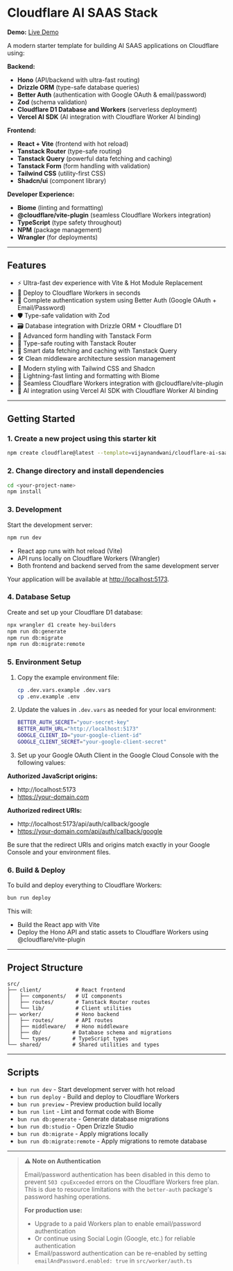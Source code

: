 # Cloudflare AI SAAS Stack

**Demo:** [Live Demo](https://cloudflare-ai-saas-stack.vijaynandwani.workers.dev/)

A modern starter template for building AI SAAS applications on Cloudflare using:

**Backend:**

- **Hono** (API/backend with ultra-fast routing)
- **Drizzle ORM** (type-safe database queries)
- **Better Auth** (authentication with Google OAuth & email/password)
- **Zod** (schema validation)
- **Cloudflare D1 Database and Workers** (serverless deployment)
- **Vercel AI SDK** (AI integration with Cloudflare Worker AI binding)

**Frontend:**

- **React + Vite** (frontend with hot reload)
- **Tanstack Router** (type-safe routing)
- **Tanstack Query** (powerful data fetching and caching)
- **Tanstack Form** (form handling with validation)
- **Tailwind CSS** (utility-first CSS)
- **Shadcn/ui** (component library)

**Developer Experience:**

- **Biome** (linting and formatting)
- **@cloudflare/vite-plugin** (seamless Cloudflare Workers integration)
- **TypeScript** (type safety throughout)
- **NPM** (package management)
- **Wrangler** (for deployments)

---

## Features

- ⚡️ Ultra-fast dev experience with Vite & Hot Module Replacement
- 🎯 Deploy to Cloudflare Workers in seconds
- 🔐 Complete authentication system using Better Auth (Google OAuth + Email/Password)
- 🛡️ Type-safe validation with Zod
- 🗃️ Database integration with Drizzle ORM + Cloudflare D1
- 📝 Advanced form handling with Tanstack Form
- 🧭 Type-safe routing with Tanstack Router
- 🔄 Smart data fetching and caching with Tanstack Query
- 🛠️ Clean middleware architecture session management
- 🎨 Modern styling with Tailwind CSS and Shadcn
- 🔧 Lightning-fast linting and formatting with Biome
- 🚀 Seamless Cloudflare Workers integration with @cloudflare/vite-plugin
- 🤖 AI integration using Vercel AI SDK with Cloudflare Worker AI binding

---

## Getting Started

### 1. Create a new project using this starter kit

```bash
npm create cloudflare@latest --template=vijaynandwani/cloudflare-ai-saas-stack
```

### 2. Change directory and install dependencies

```bash
cd <your-project-name>
npm install
```

### 3. Development

Start the development server:

```bash
npm run dev
```

- React app runs with hot reload (Vite)
- API runs locally on Cloudflare Workers (Wrangler)
- Both frontend and backend served from the same development server

Your application will be available at [http://localhost:5173](http://localhost:5173).

### 4. Database Setup

Create and set up your Cloudflare D1 database:

```bash
npx wrangler d1 create hey-builders
npm run db:generate
npm run db:migrate
npm run db:migrate:remote
```

### 5. Environment Setup

1. Copy the example environment file:
   ```bash
   cp .dev.vars.example .dev.vars
   cp .env.example .env
   ```

2. Update the values in `.dev.vars` as needed for your local environment:
   ```bash
   BETTER_AUTH_SECRET="your-secret-key"
   BETTER_AUTH_URL="http://localhost:5173"
   GOOGLE_CLIENT_ID="your-google-client-id"
   GOOGLE_CLIENT_SECRET="your-google-client-secret"
   ```

3. Set up your Google OAuth Client in the Google Cloud Console with the following values:

**Authorized JavaScript origins:**
- http://localhost:5173
- https://your-domain.com

**Authorized redirect URIs:**
- http://localhost:5173/api/auth/callback/google
- https://your-domain.com/api/auth/callback/google

Be sure that the redirect URIs and origins match exactly in your Google Console and your environment files.


### 6. Build & Deploy

To build and deploy everything to Cloudflare Workers:

```bash
bun run deploy
```

This will:
- Build the React app with Vite
- Deploy the Hono API and static assets to Cloudflare Workers using @cloudflare/vite-plugin

---

## Project Structure
```
src/
├── client/           # React frontend
│   ├── components/   # UI components
│   ├── routes/       # Tanstack Router routes
│   └── lib/          # Client utilities
├── worker/           # Hono backend
│   ├── routes/       # API routes
│   ├── middleware/   # Hono middleware
│   ├── db/          # Database schema and migrations
│   └── types/       # TypeScript types
└── shared/          # Shared utilities and types
```

---

## Scripts

- `bun run dev` - Start development server with hot reload
- `bun run deploy` - Build and deploy to Cloudflare Workers
- `bun run preview` - Preview production build locally
- `bun run lint` - Lint and format code with Biome
- `bun run db:generate` - Generate database migrations
- `bun run db:studio` - Open Drizzle Studio
- `bun run db:migrate` - Apply migrations locally
- `bun run db:migrate:remote` - Apply migrations to remote database

---

> **⚠️ Note on Authentication**
>
> Email/password authentication has been disabled in this demo to prevent `503 cpuExceeded` errors on the Cloudflare Workers free plan. This is due to resource limitations with the `better-auth` package's password hashing operations.
>
> **For production use:**
> - Upgrade to a paid Workers plan to enable email/password authentication
> - Or continue using Social Login (Google, etc.) for reliable authentication
> - Email/password authentication can be re-enabled by setting `emailAndPassword.enabled: true` in `src/worker/auth.ts`
